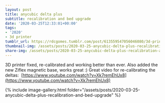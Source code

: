 ```yaml
---
layout: post
title: anycubic delta plus
subtitle: recalibration and bed upgrade
date: '2020-03-25T12:33:01+00:00'
tags:
- '2020'
- 3d printer
tumblr_url: https://rdcgomes.tumblr.com/post/613559547056046080/3d-printer-fixed-re-calibrated-and-working-better
thumbnail-img: /assets/posts/2020-03-25-anycubic-delta-plus-recalibration-and-bed-upgrade/04.jpg
share-img: /assets/posts/2020-03-25-anycubic-delta-plus-recalibration-and-bed-upgrade/04.jpg
---
```


3D printer fixed, re-calibrated and working better than ever. Also added the new Ziflex magnetic base, works great :)
Great video for re-calibrating the deltas:  [https://www.youtube.com/watch?v=Xk7remEhUx8](https://www.youtube.com/watch?v=Xk7remEhUx8)

{% include image-gallery.html folder="/assets/posts/2020-03-25-anycubic-delta-plus-recalibration-and-bed-upgrade" %}
